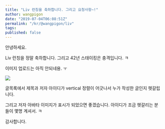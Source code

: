 ```yaml
---
title: "Liv 런칭을 축하합니다. 그리고 요청사항~!"
author: wangpigon
date: "2019-07-04T06:08:51Z"
permalink: "/kr/@wangpigon/liv"
tags:
published: false  
---
```

안녕하세요.

Liv 런칭을 정말 축하합니다.  그리고 42년 스태이킹은 충격입니다. ㅋ

이미지 업로드는 아직 안되네용. ㅜ 

![](https://cdn.steemitimages.com/DQmRtzYasmhPQTNHkexK9mQ8F4375pohHSK9nFfaavkX4my/review.png)

글목록에서 제목과 저자 아이디가 vertical 정렬이 어긋나서 누가 작성한 글인지 헷갈립니다. 

그리고 저자 아바타 이미지가 표시가 되었으면 좋겠습니다. 아이디가 조금 헷갈리는 분들이 몇명 계셔서. ㅋ

감사합니다.